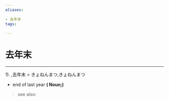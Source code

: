 ```yaml
---
aliases:
    
- 去年末
tags:
    
---
```


# 去年末
---
1).
,去年末 > きょねんまつ,きょねんまつ

- end of last year
**( Noun;)**
> see also: 
            